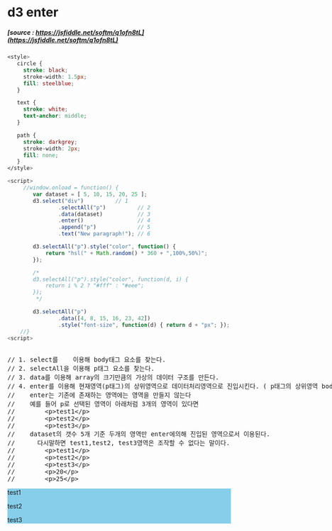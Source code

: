 <div class="markdown-body">
<h1>d3 enter</h1>

##### [source : https://jsfiddle.net/softm/q1ofn8tL](https://jsfiddle.net/softm/q1ofn8tL)

```css
<style>
   circle {
     stroke: black;
     stroke-width: 1.5px;
     fill: steelblue;
   }

   text {
     stroke: white;
     text-anchor: middle;
   }

   path {
     stroke: darkgrey;
     stroke-width: 2px;
     fill: none;
   }
</style>
```

```javascript
<script>
     //window.onload = function() {
        var dataset = [ 5, 10, 15, 20, 25 ];
        d3.select("div")          // 1
                .selectAll("p")          // 2
                .data(dataset)           // 3
                .enter()                 // 4
                .append("p")             // 5
                .text("New paragraph!"); // 6

        d3.selectAll("p").style("color", function() {
            return "hsl(" + Math.random() * 360 + ",100%,50%)";
        });

        /* 
        d3.selectAll("p").style("color", function(d, i) {
            return i % 2 ? "#fff" : "#eee";
        }); 
         */

        d3.selectAll("p")
                .data([4, 8, 15, 16, 23, 42])
                .style("font-size", function(d) { return d + "px"; });
    //}
<script>
```



<xmp>
// 1. select를    이용해 body태그 요소를 찾는다.
// 2. selectAll을 이용해 p태그 요소를 찾는다.
// 3. data를 이용해 array의 크기만큼의 가상의 데이터 구조를 만든다.
// 4. enter를 이용해 현재영역(p태그)의 상위영역으로 데이터처리영역으로 진입시킨다. ( p태그의 상위영역 body으로 데이터처리할 영역이 설정된다. )
//    enter는 기존에 존재하는 영역에는 영역을 만들지 않는다
//    예를 들어 p로 선택된 영역이 아래처럼 3개의 영역이 있다면
//        <p>test1</p>
//        <p>test2</p>
//        <p>test3</p>
//    dataset의 갯수 5개 기준 두개의 영역만 enter에의해 진입된 영역으로서 이용된다.
//      다시말하면 test1,test2, test3영역은 조작할 수 없다는 말이다.
//        <p>test1</p>
//        <p>test2</p>
//        <p>test3</p>        
//        <p>20</p>         
//        <p>25</p>
</xmp>

<div style="background-color: skyblue">
    <p>test1</p>
    <p>test2</p>
    <p>test3</p>    
</div>
</div>